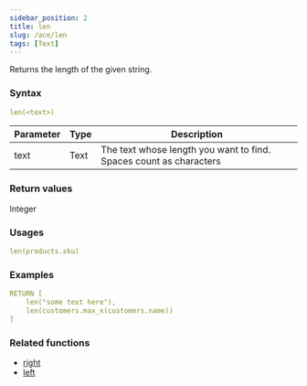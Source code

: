 ```yaml
---
sidebar_position: 2   
title: len
slug: /ace/len
tags: [Text]
---
```

Returns the length of the given string.
### Syntax

 ```yaml
len(<text>)
```
    
| Parameter   | Type | Description |
| ----------- | ---- | ----------- |     
| text | Text | The text whose length you want to find. Spaces count as characters |

### Return values
Integer


### Usages      

```yaml
len(products.sku)
```    

### Examples      

```yaml
RETURN [
    len("some text here"),
    len(customers.max_x(customers.name))
]

```    

### Related functions      
* [right](/ace/right)
* [left](/ace/left)
